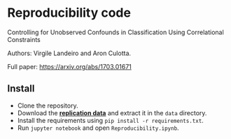 # Reproducibility code

Controlling for Unobserved Confounds in Classification Using Correlational Constraints

Authors: Virgile Landeiro and Aron Culotta.

Full paper: https://arxiv.org/abs/1703.01671

## Install

- Clone the repository.
- Download the __[replication data](https://dataverse.harvard.edu/dataset.xhtml?persistentId=doi%3A10.7910%2FDVN%2FMBNHKY)__ and extract it in the `data` directory.
- Install the requirements using `pip install -r requirements.txt`.
- Run `jupyter notebook` and open `Reproducibility.ipynb`.
